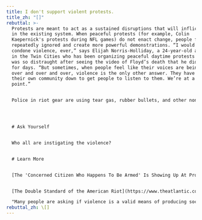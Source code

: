 ```yaml
---
title: I don't support violent protests.
title_zh: "[]"
rebuttal: >-
  Protests are meant to act as a sustained disruptions that will inflict change
  in the existing system. When peaceful protests (for example, Colin
  Kaepernick's protests during NFL games) do not enact change, people feel
  repeatedly ignored and create more powerful demonstrations. “I would never
  condone violence, ever,” says Elijah Norris-Holliday, a 24-year-old activist
  in the Twin Cities who has been organizing peaceful daytime protests and who
  was so distraught after seeing the video of Floyd’s death that he didn’t sleep
  for days. “But sometimes, when people feel like their voices are being ignored
  over and over and over, violence is the only other answer. They have to burn
  their own community down to get people to listen to them. We’re at a breaking
  point.”


  Police in riot gear are using tear gas, rubber bullets, and other non-lethal tactics to intentionally incite chaos. Counter-protesters also appear at peaceful protests armed, for similar reasons.




  # Ask Yourself


  Who all are instigating the violence?


  # Learn More


  [The 'Concerned Citizen Who Happens To Be Armed' Is Showing Up At Protests (NPR)](https://www.npr.org/sections/live-updates-protests-for-racial-justice/2020/06/10/873751544/the-concerned-citizen-who-happens-to-be-armed-is-showing-up-at-protests)


  [The Double Standard of the American Riot](https://www.theatlantic.com/culture/archive/2020/06/riots-are-american-way-george-floyd-protests/612466/) (The Atlantic)\

  "Many people are asking if violence is a valid means of producing social change. The hard and historical answer is yes. Riots have a way of magnifying not merely the flaws in the system, but also the strength of those in power."
rebuttal_zh: \[]
---
```

